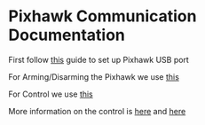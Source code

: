 # Pixhawk Communication Documentation

First follow [this](https://docs.px4.io/main/en/companion_computer/pixhawk_companion.html) guide to set up Pixhawk USB port

For Arming/Disarming the Pixhawk we use [this](https://www.ardusub.com/developers/pymavlink.html#armdisarm-the-vehicle)

For Control we use [this](https://www.ardusub.com/developers/pymavlink.html#send-rc-joystick)

More information on the control is [here](https://mavlink.io/en/messages/common.html#RC_CHANNELS_OVERRIDE) and [here](https://www.ardusub.com/developers/rc-input-and-output.html)
